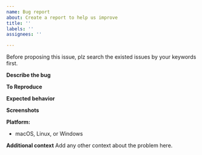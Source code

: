 ```yaml
---
name: Bug report
about: Create a report to help us improve
title: ''
labels: ''
assignees: ''

---
```


Before proposing this issue, plz search the existed issues by your keywords first.

**Describe the bug**

**To Reproduce**

**Expected behavior**

**Screenshots**

**Platform:**
 - macOS, Linux, or Windows

**Additional context**
Add any other context about the problem here.
